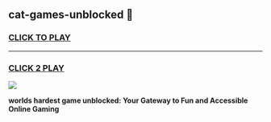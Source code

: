 
## cat-games-unblocked 👋
<h3>
<a href="https://premium.freeplayer.one?title=cat-games-unblocked&ref=14F">CLICK TO PLAY</a></h3>
<hr>

<h3>
<a href="https://premium.freeplayer.one?title=cat-games-unblocked&ref=14F">CLICK 2 PLAY</a>
  
</h3>

<a href="https://premium.freeplayer.one?title=cat-games-unblocked&ref=12F/"><img src="https://clearcache.store/games.png"></a>


**worlds hardest game unblocked: Your Gateway to Fun and Accessible Online Gaming**
